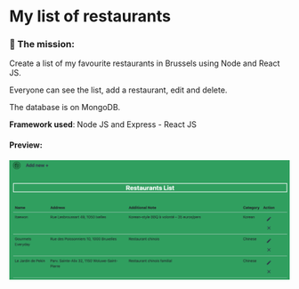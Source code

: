 # My list of restaurants 

### :ramen: The mission:
Create a list of my favourite restaurants in Brussels using Node and React JS.   

Everyone can see the list, add a restaurant, edit and delete.   

The database is on MongoDB.   

**Framework used**: Node JS and Express - React JS

#### Preview:
![Home pgae](/preview.png "Home page")
